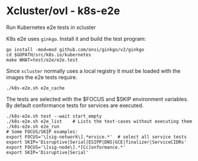 # Xcluster/ovl - k8s-e2e

Run Kubernetes e2e tests in xcluster


K8s e2e uses `ginkgo`. Install it and build the test program:
```
go install -mod=mod github.com/onsi/ginkgo/v2/ginkgo
cd $GOPATH/src/k8s.io/kubernetes
make WHAT=test/e2e/e2e.test
```

Since `xcluster` normally uses a local registry it must be loaded with
the images the e2e tests require.

```
./k8s-e2e.sh e2e_cache
```

The tests are selected with the $FOCUS and $SKIP environment
variables. By default conformance tests for services are executed.

```
./k8s-e2e.sh test --wait start_empty
./k8s-e2e.sh e2e_list    # Lists the test-cases without executing them
./k8s-e2e.sh e2e_run
# Some FOCUS/SKIP examples:
export FOCUS='\[sig-network\].*ervice.*'  # select all service tests
export SKIP='Disruptive|Serial|ESIPP|DNS|GCE|finalizer|ServiceCIDRs'
export FOCUS='\[sig-node\].*[Cc]onformance.*'
export SKIP='Disruptive|Serial'
```
